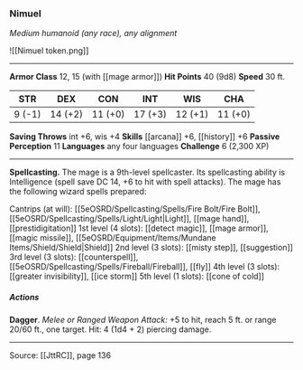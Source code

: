 ### Nimuel
_Medium humanoid (any race), any alignment_

![[Nimuel token.png]]


---

**Armor Class** 12, 15 (with [[mage armor]])
**Hit Points** 40 (9d8)
**Speed** 30 ft.

| STR     | DEX     | CON     | INT     | WIS     | CHA     |
|---------|---------|---------|---------|---------|---------|
| 9 (-1) | 14 (+2) | 11 (+0) | 17 (+3) | 12 (+1) | 11 (+0) |

**Saving Throws** int +6, wis +4
**Skills** [[arcana]] +6, [[history]] +6
**Passive Perception** 11
**Languages** any four languages
**Challenge** 6 (2,300 XP)

---

**Spellcasting.** The mage is a 9th-level spellcaster. Its spellcasting ability is Intelligence (spell save DC 14, +6 to hit with spell attacks). The mage has the following wizard spells prepared:

Cantrips (at will): [[5eOSRD/Spellcasting/Spells/Fire Bolt/Fire Bolt]], [[5eOSRD/Spellcasting/Spells/Light/Light|Light]], [[mage hand]], [[prestidigitation]]
1st level (4 slots): [[detect magic]], [[mage armor]], [[magic missile]], [[5eOSRD/Equipment/Items/Mundane Items/Shield/Shield|Shield]]
2nd level (3 slots): [[misty step]], [[suggestion]]
3rd level (3 slots): [[counterspell]], [[5eOSRD/Spellcasting/Spells/Fireball/Fireball]], [[fly]]
4th level (3 slots): [[greater invisibility]], [[ice storm]]
5th level (1 slots): [[cone of cold]]

##### Actions
**Dagger**. _Melee or Ranged Weapon Attack:_ +5 to hit, reach 5 ft. or range 20/60 ft., one target. Hit: 4 (1d4 + 2) piercing damage.


---

Source: [[JttRC]], page 136